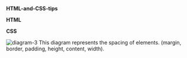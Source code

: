 **HTML-and-CSS-tips**

**HTML**




**CSS**

![diagram-3](https://github.com/Gwillyn/HTML-and-CSS-tips/assets/163878088/2aed9225-ebc8-419f-bfe4-87bf85b9d660)
        This diagram represents the spacing of elements. (margin, border, padding, height, content, width).
